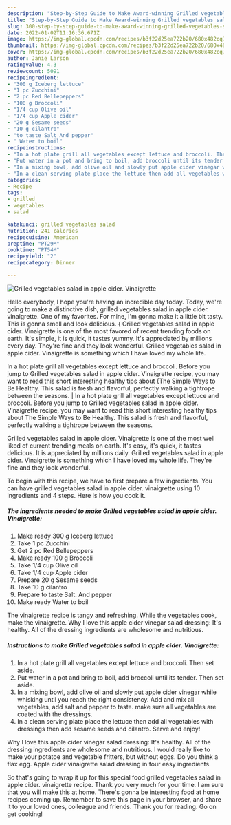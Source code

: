 ```yaml
---
description: "Step-by-Step Guide to Make Award-winning Grilled vegetables salad in apple cider. Vinaigrette"
title: "Step-by-Step Guide to Make Award-winning Grilled vegetables salad in apple cider. Vinaigrette"
slug: 300-step-by-step-guide-to-make-award-winning-grilled-vegetables-salad-in-apple-cider-vinaigrette
date: 2022-01-02T11:16:36.671Z
image: https://img-global.cpcdn.com/recipes/b3f22d25ea722b20/680x482cq70/grilled-vegetables-salad-in-apple-cider-vinaigrette-recipe-main-photo.jpg
thumbnail: https://img-global.cpcdn.com/recipes/b3f22d25ea722b20/680x482cq70/grilled-vegetables-salad-in-apple-cider-vinaigrette-recipe-main-photo.jpg
cover: https://img-global.cpcdn.com/recipes/b3f22d25ea722b20/680x482cq70/grilled-vegetables-salad-in-apple-cider-vinaigrette-recipe-main-photo.jpg
author: Janie Larson
ratingvalue: 4.3
reviewcount: 5091
recipeingredient:
- "300 g Iceberg lettuce"
- "1 pc Zucchini"
- "2 pc Red Bellepeppers"
- "100 g Broccoli"
- "1/4 cup Olive oil"
- "1/4 cup Apple cider"
- "20 g Sesame seeds"
- "10 g cilantro"
- "to taste Salt And pepper"
- " Water to boil"
recipeinstructions:
- "In a hot plate grill all vegetables except lettuce and broccoli. Then set aside."
- "Put water in a pot and bring to boil, add broccoli until its tender. Then set aside."
- "In a mixing bowl, add olive oil and slowly put apple cider vinegar while whisking until you reach the right consistency. Add and mix all vegetables, add salt and pepper to taste. make sure all vegetables are coated with the dressings."
- "In a clean serving plate place the lettuce then add all vegetables with dressings then add sesame seeds and cilantro. Serve and enjoy!"
categories:
- Recipe
tags:
- grilled
- vegetables
- salad

katakunci: grilled vegetables salad 
nutrition: 241 calories
recipecuisine: American
preptime: "PT29M"
cooktime: "PT54M"
recipeyield: "2"
recipecategory: Dinner

---
```



![Grilled vegetables salad in apple cider. Vinaigrette](https://img-global.cpcdn.com/recipes/b3f22d25ea722b20/680x482cq70/grilled-vegetables-salad-in-apple-cider-vinaigrette-recipe-main-photo.jpg)

Hello everybody, I hope you're having an incredible day today. Today, we're going to make a distinctive dish, grilled vegetables salad in apple cider. vinaigrette. One of my favorites. For mine, I'm gonna make it a little bit tasty. This is gonna smell and look delicious.
{
Grilled vegetables salad in apple cider. Vinaigrette is one of the most favored of recent trending foods on earth. It's simple, it is quick, it tastes yummy. It's appreciated by millions every day. They're fine and they look wonderful. Grilled vegetables salad in apple cider. Vinaigrette is something which I have loved my whole life.

In a hot plate grill all vegetables except lettuce and broccoli. Before you jump to Grilled vegetables salad in apple cider. Vinaigrette recipe, you may want to read this short interesting healthy tips about {The Simple Ways to Be Healthy. This salad is fresh and flavorful, perfectly walking a tightrope between the seasons.
|
In a hot plate grill all vegetables except lettuce and broccoli. Before you jump to Grilled vegetables salad in apple cider. Vinaigrette recipe, you may want to read this short interesting healthy tips about The Simple Ways to Be Healthy. This salad is fresh and flavorful, perfectly walking a tightrope between the seasons.

Grilled vegetables salad in apple cider. Vinaigrette is one of the most well liked of current trending meals on earth. It's easy, it's quick, it tastes delicious. It is appreciated by millions daily. Grilled vegetables salad in apple cider. Vinaigrette is something which I have loved my whole life. They're fine and they look wonderful.


To begin with this recipe, we have to first prepare a few ingredients. You can have grilled vegetables salad in apple cider. vinaigrette using 10 ingredients and 4 steps. Here is how you cook it.

<!--inarticleads1-->

##### The ingredients needed to make Grilled vegetables salad in apple cider. Vinaigrette:

1. Make ready 300 g Iceberg lettuce
1. Take 1 pc Zucchini
1. Get 2 pc Red Bellepeppers
1. Make ready 100 g Broccoli
1. Take 1/4 cup Olive oil
1. Take 1/4 cup Apple cider
1. Prepare 20 g Sesame seeds
1. Take 10 g cilantro
1. Prepare to taste Salt. And pepper
1. Make ready  Water to boil


The vinaigrette recipe is tangy and refreshing. While the vegetables cook, make the vinaigrette. Why I love this apple cider vinegar salad dressing: It&#39;s healthy. All of the dressing ingredients are wholesome and nutritious. 

<!--inarticleads2-->

##### Instructions to make Grilled vegetables salad in apple cider. Vinaigrette:

1. In a hot plate grill all vegetables except lettuce and broccoli. Then set aside.
1. Put water in a pot and bring to boil, add broccoli until its tender. Then set aside.
1. In a mixing bowl, add olive oil and slowly put apple cider vinegar while whisking until you reach the right consistency. Add and mix all vegetables, add salt and pepper to taste. make sure all vegetables are coated with the dressings.
1. In a clean serving plate place the lettuce then add all vegetables with dressings then add sesame seeds and cilantro. Serve and enjoy!


Why I love this apple cider vinegar salad dressing: It&#39;s healthy. All of the dressing ingredients are wholesome and nutritious. I would really like to make your potatoe and vegetable fritters, but without eggs. Do you think a flax egg. Apple cider vinaigrette salad dressing in four easy ingredients. 

So that's going to wrap it up for this special food grilled vegetables salad in apple cider. vinaigrette recipe. Thank you very much for your time. I am sure that you will make this at home. There's gonna be interesting food at home recipes coming up. Remember to save this page in your browser, and share it to your loved ones, colleague and friends. Thank you for reading. Go on get cooking!
